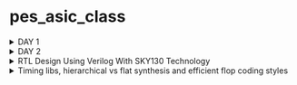 # pes_asic_class
<details>
<summary>DAY 1</summary>
<br>
	
[](https://github.com/udayM-design/pes_asic_class#links-for-easy-navigaton)
## Day 1 Assignment

### 1. Create a simple C program That calculates sum from 1 to N -> Sum of numbers from 1 to n

```
gcc 1ton.c -o 1ton.o
./1ton.o

```
![image](https://github.com/udayM-design/pes_asic_class/assets/93391726/99980318-cea2-436a-8b82-da5ee495e35b)


### compile using riscv compieler and view the output
![image](https://github.com/udayM-design/pes_asic_class/assets/93391726/8e1004ca-1d8e-42f8-8f4d-df14c2f88fa4)


### To debug the ALP generated by the compiler
![image](https://github.com/udayM-design/pes_asic_class/assets/93391726/295595b7-5c89-4da7-98a9-e70dc1395b21)


### Contents of main when used -O1 optimizer

![image](https://github.com/udayM-design/pes_asic_class/assets/93391726/1766e1a5-266c-4aed-875d-1af09263358f)


### contents of main when used -Ofast optimizer
![image](https://github.com/udayM-design/pes_asic_class/assets/93391726/0c8dcd17-a463-49c5-bbc8-e246ff9c260a)

## 2.create a C program that shows the maximum and minimum values of 64bit unsigend and signed numbers
![image](https://github.com/udayM-design/pes_asic_class/assets/93391726/270c60de-78c6-478e-8282-e7d284f7a225)

</details>


<details>
<summary>DAY 2</summary>
<br>
	
[](https://github.com/udayM-design/pes_asic_class#links-for-easy-navigaton)
## Day 2 
#### Representation formats of load, add, store etc instructions  
![image](https://github.com/udayM-design/pes_asic_class/assets/93391726/08e92535-a42d-488f-9df8-d5f901eee2d3)

### Simulating new C program with function call 
![image](https://github.com/udayM-design/pes_asic_class/assets/93391726/f69f4e52-c5fb-4388-9866-4d84ed79c36d)
![image](https://github.com/udayM-design/pes_asic_class/assets/93391726/9d48b598-ca70-4c77-b94c-d5f0b2732eb0)

### To run C-program on RISC-V CPU
```
chmod 777 rv32im.sh
./rv32im.sh
```
![image](https://github.com/udayM-design/pes_asic_class/assets/93391726/7c83c041-a5fa-4377-b578-8b460208ccd9)


</details>
<details>
<summary>RTL Design Using Verilog With SKY130 Technology</summary>
<br>
	
[](https://github.com/udayM-design/pes_asic_class#links-for-easy-navigaton)
#### DAY 1
<details>
<summary>Labs on Yosys introduction</summary>
<br>
	
[](https://github.com/udayM-design/pes_asic_class#links-for-easy-navigaton)
 Invoking yosys
 ![image](https://github.com/udayM-design/pes_asic_class/assets/93391726/9051e4fc-4438-4a67-a32d-3d98d945af3f)

```
read_liberty -lib ../lib/sky130_fd_sc_hd__tt_025C_1v80.lib
read_verilog good_mux.v
synth -top good_mux.v

```
![image](https://github.com/udayM-design/pes_asic_class/assets/93391726/a95f917f-f3c5-423b-b08f-97900ee085da)
![image](https://github.com/udayM-design/pes_asic_class/assets/93391726/1c4b517a-ce68-4691-8709-c92c199aa1fb)
```
To synthesis the mosule:synth -top good_mux
```
![image](https://github.com/udayM-design/pes_asic_class/assets/93391726/5e352ecb-eade-4b78-a448-7818f80993b2)

```
To generate the netlist:abc -liberty ../lib/sky130_fd_sc_hd__tt_025C_1v80.lib

```
![image](https://github.com/udayM-design/pes_asic_class/assets/93391726/916136e4-38c3-4257-82d5-f34b977bf99c)
```
To see the logic it has realised : show
```
![image](https://github.com/udayM-design/pes_asic_class/assets/93391726/fefa9063-3365-4f5f-abe6-2718d0604865)

</details>
</details>
<details>
<summary>Timing libs, hierarchical vs flat synthesis and efficient flop coding styles</summary>
<br>
	
[](https://github.com/udayM-design/pes_asic_class#links-for-easy-navigaton)
